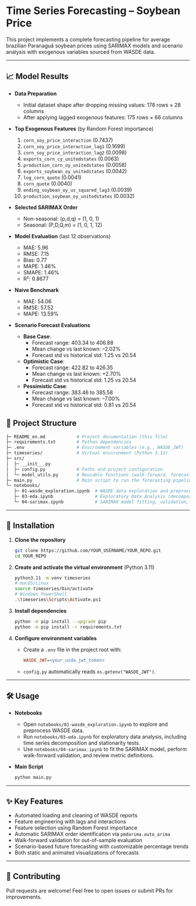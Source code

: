 # Time Series Forecasting – Soybean Price

This project implements a complete forecasting pipeline for average brazilian Paranaguá soybean prices using SARIMAX models and scenario analysis with exogenous variables sourced from WASDE data.

---

## 📈 Model Results

- **Data Preparation**  
  - Initial dataset shape after dropping missing values: 178 rows × 28 columns  
  - After applying lagged exogenous features: 175 rows × 66 columns

- **Top Exogenous Features** (by Random Forest importance)  
  1. `corn_soy_price_interaction` (0.7437)  
  2. `corn_soy_price_interaction_lag1` (0.1699)  
  3. `corn_soy_price_interaction_lag2` (0.0098)  
  4. `exports_corn_cy_unitedstates` (0.0063)  
  5. `production_corn_oy_unitedstates` (0.0058)  
  6. `exports_soybean_oy_unitedstates` (0.0042)  
  7. `log_corn_quote` (0.0041)  
  8. `corn_quote` (0.0040)  
  9. `ending_soybean_oy_us_squared_lag3` (0.0039)  
  10. `production_soybean_oy_unitedstates` (0.0032)

- **Selected SARIMAX Order**  
  - Non-seasonal: (p,d,q) = (1, 0, 1)  
  - Seasonal: (P,D,Q,m) = (1, 0, 1, 12)

- **Model Evaluation** (last 12 observations)  
  - MAE: 5.96  
  - RMSE: 7.15  
  - Bias: 0.77  
  - MAPE: 1.46%  
  - SMAPE: 1.46%  
  - R²: 0.8677

- **Naive Benchmark**  
  - MAE: 54.06  
  - RMSE: 57.52  
  - MAPE: 13.59%

- **Scenario Forecast Evaluations**  
  - **Base Case**:  
    - Forecast range: 403.34 to 406.88  
    - Mean change vs last known: –2.02%  
    - Forecast std vs historical std: 1.25 vs 20.54  
  - **Optimistic Case**:  
    - Forecast range: 422.82 to 426.35  
    - Mean change vs last known: +2.70%  
    - Forecast std vs historical std: 1.25 vs 20.54  
  - **Pessimistic Case**:  
    - Forecast range: 383.46 to 385.58  
    - Mean change vs last known: –7.00%  
    - Forecast std vs historical std: 0.81 vs 20.54  


## 📁 Project Structure

```bash
├─ README_en.md            # Project documentation (this file)
├─ requirements.txt        # Python dependencies
├─ .env                    # Environment variables (e.g., WASDE_JWT)
├─ timeseries/             # Virtual environment (Python 3.11)
├─ src/
│  ├─ __init__.py
│  ├─ config.py            # Paths and project configuration
│  └─ model_utils.py       # Reusable functions (walk-forward, forecasting, etc.)
├─ main.py                 # Main script to run the forecasting pipeline
└─ notebooks/
   ├─ 01-wasde_exploration.ipynb  # WASDE data exploration and preprocessing
   ├─ 03-eda.ipynb                # Exploratory Data Analysis (decomposition, stationarity tests)
   └─ 04-sarimax.ipynb            # SARIMAX model fitting, validation, and metric definitions
```

---

## 🚀 Installation

1. **Clone the repository**  
   ```bash
   git clone https://github.com/YOUR_USERNAME/YOUR_REPO.git
   cd YOUR_REPO
   ```

2. **Create and activate the virtual environment** (Python 3.11)  
   ```bash
   python3.11 -m venv timeseries
   # macOS/Linux
   source timeseries/bin/activate
   # Windows PowerShell
   .\timeseries\Scripts\Activate.ps1
   ```

3. **Install dependencies**  
   ```bash
   python -m pip install --upgrade pip
   python -m pip install -r requirements.txt
   ```

4. **Configure environment variables**  
   - Create a `.env` file in the project root with:
     ```ini
     WASDE_JWT=<your_usda_jwt_token>
     ```
   - `config.py` automatically reads `os.getenv("WASDE_JWT")`.

---

## 🛠️ Usage

- **Notebooks**  
  - Open `notebooks/01-wasde_exploration.ipynb` to explore and preprocess WASDE data.  
  - Run `notebooks/03-eda.ipynb` for exploratory data analysis, including time series decomposition and stationarity tests.  
  - Use `notebooks/04-sarimax.ipynb` to fit the SARIMAX model, perform walk-forward validation, and review metric definitions.

- **Main Script**  
  ```bash
  python main.py
  ```

---

## ✨ Key Features

- Automated loading and cleaning of WASDE reports
- Feature engineering with lags and interactions
- Feature selection using Random Forest importance
- Automatic SARIMAX order identification via `pmdarima.auto_arima`
- Walk-forward validation for out-of-sample evaluation
- Scenario-based future forecasting with customizable percentage trends
- Both static and animated visualizations of forecasts

---

## 🤝 Contributing

Pull requests are welcome! Feel free to open issues or submit PRs for improvements.
